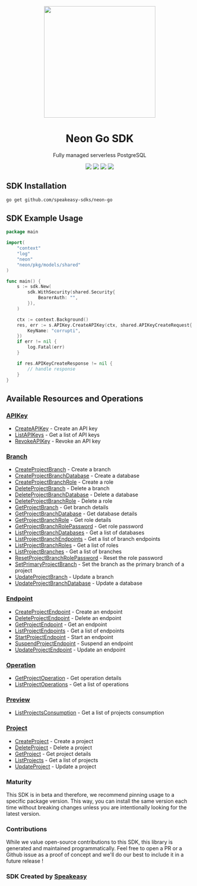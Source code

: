 <div align="center">
    <img src="https://github.com/speakeasy-sdks/neon-go/assets/6267663/c272d080-d133-43a9-a142-8c9508923854" width="300">
    <h1>Neon Go SDK</h1>
   <p>Fully managed serverless PostgreSQL</p>
   <a href="https://neon.tech/docs/introduction"><img src="https://img.shields.io/static/v1?label=Docs&message=API Ref&color=000&style=for-the-badge" /></a>
   <a href="https://github.com/speakeasy-sdks/neon-go/actions"><img src="https://img.shields.io/github/actions/workflow/status/speakeasy-sdks/neon-go/speakeasy_sdk_generation.yml?style=for-the-badge" /></a>
  <a href="https://opensource.org/licenses/MIT"><img src="https://img.shields.io/badge/License-MIT-blue.svg?style=for-the-badge" /></a>
  <a href="https://github.com/speakeasy-sdks/neon-go/releases"><img src="https://img.shields.io/github/v/release/speakeasy-sdks/neon-go?sort=semver&style=for-the-badge" /></a>
</div>

<!-- Start SDK Installation -->
## SDK Installation

```bash
go get github.com/speakeasy-sdks/neon-go
```
<!-- End SDK Installation -->

## SDK Example Usage
<!-- Start SDK Example Usage -->
```go
package main

import(
	"context"
	"log"
	"neon"
	"neon/pkg/models/shared"
)

func main() {
    s := sdk.New(
        sdk.WithSecurity(shared.Security{
            BearerAuth: "",
        }),
    )

    ctx := context.Background()
    res, err := s.APIKey.CreateAPIKey(ctx, shared.APIKeyCreateRequest{
        KeyName: "corrupti",
    })
    if err != nil {
        log.Fatal(err)
    }

    if res.APIKeyCreateResponse != nil {
        // handle response
    }
}
```
<!-- End SDK Example Usage -->

<!-- Start SDK Available Operations -->
## Available Resources and Operations


### [APIKey](docs/sdks/apikey/README.md)

* [CreateAPIKey](docs/sdks/apikey/README.md#createapikey) - Create an API key
* [ListAPIKeys](docs/sdks/apikey/README.md#listapikeys) - Get a list of API keys
* [RevokeAPIKey](docs/sdks/apikey/README.md#revokeapikey) - Revoke an API key

### [Branch](docs/sdks/branch/README.md)

* [CreateProjectBranch](docs/sdks/branch/README.md#createprojectbranch) - Create a branch
* [CreateProjectBranchDatabase](docs/sdks/branch/README.md#createprojectbranchdatabase) - Create a database
* [CreateProjectBranchRole](docs/sdks/branch/README.md#createprojectbranchrole) - Create a role
* [DeleteProjectBranch](docs/sdks/branch/README.md#deleteprojectbranch) - Delete a branch
* [DeleteProjectBranchDatabase](docs/sdks/branch/README.md#deleteprojectbranchdatabase) - Delete a database
* [DeleteProjectBranchRole](docs/sdks/branch/README.md#deleteprojectbranchrole) - Delete a role
* [GetProjectBranch](docs/sdks/branch/README.md#getprojectbranch) - Get branch details
* [GetProjectBranchDatabase](docs/sdks/branch/README.md#getprojectbranchdatabase) - Get database details
* [GetProjectBranchRole](docs/sdks/branch/README.md#getprojectbranchrole) - Get role details
* [GetProjectBranchRolePassword](docs/sdks/branch/README.md#getprojectbranchrolepassword) - Get role password
* [ListProjectBranchDatabases](docs/sdks/branch/README.md#listprojectbranchdatabases) - Get a list of databases
* [ListProjectBranchEndpoints](docs/sdks/branch/README.md#listprojectbranchendpoints) - Get a list of branch endpoints
* [ListProjectBranchRoles](docs/sdks/branch/README.md#listprojectbranchroles) - Get a list of roles
* [ListProjectBranches](docs/sdks/branch/README.md#listprojectbranches) - Get a list of branches
* [ResetProjectBranchRolePassword](docs/sdks/branch/README.md#resetprojectbranchrolepassword) - Reset the role password
* [SetPrimaryProjectBranch](docs/sdks/branch/README.md#setprimaryprojectbranch) - Set the branch as the primary branch of a project
* [UpdateProjectBranch](docs/sdks/branch/README.md#updateprojectbranch) - Update a branch
* [UpdateProjectBranchDatabase](docs/sdks/branch/README.md#updateprojectbranchdatabase) - Update a database

### [Endpoint](docs/sdks/endpoint/README.md)

* [CreateProjectEndpoint](docs/sdks/endpoint/README.md#createprojectendpoint) - Create an endpoint
* [DeleteProjectEndpoint](docs/sdks/endpoint/README.md#deleteprojectendpoint) - Delete an endpoint
* [GetProjectEndpoint](docs/sdks/endpoint/README.md#getprojectendpoint) - Get an endpoint
* [ListProjectEndpoints](docs/sdks/endpoint/README.md#listprojectendpoints) - Get a list of endpoints
* [StartProjectEndpoint](docs/sdks/endpoint/README.md#startprojectendpoint) - Start an endpoint
* [SuspendProjectEndpoint](docs/sdks/endpoint/README.md#suspendprojectendpoint) - Suspend an endpoint
* [UpdateProjectEndpoint](docs/sdks/endpoint/README.md#updateprojectendpoint) - Update an endpoint

### [Operation](docs/sdks/operation/README.md)

* [GetProjectOperation](docs/sdks/operation/README.md#getprojectoperation) - Get operation details
* [ListProjectOperations](docs/sdks/operation/README.md#listprojectoperations) - Get a list of operations

### [Preview](docs/sdks/preview/README.md)

* [ListProjectsConsumption](docs/sdks/preview/README.md#listprojectsconsumption) - Get a list of projects consumption

### [Project](docs/sdks/project/README.md)

* [CreateProject](docs/sdks/project/README.md#createproject) - Create a project
* [DeleteProject](docs/sdks/project/README.md#deleteproject) - Delete a project
* [GetProject](docs/sdks/project/README.md#getproject) - Get project details
* [ListProjects](docs/sdks/project/README.md#listprojects) - Get a list of projects
* [UpdateProject](docs/sdks/project/README.md#updateproject) - Update a project
<!-- End SDK Available Operations -->

### Maturity

This SDK is in beta and therefore, we recommend pinning usage to a specific package version.
This way, you can install the same version each time without breaking changes unless you are intentionally
looking for the latest version.

### Contributions

While we value open-source contributions to this SDK, this library is generated and maintained programmatically.
Feel free to open a PR or a Github issue as a proof of concept and we'll do our best to include it in a future release !

### SDK Created by [Speakeasy](https://docs.speakeasyapi.dev/docs/using-speakeasy/client-sdks)
